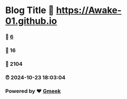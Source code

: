 # Blog Title :link: https://Awake-01.github.io 
### :page_facing_up: [6](https://Awake-01.github.io/tag.html) 
### :speech_balloon: 16 
### :hibiscus: 2104 
### :alarm_clock: 2024-10-23 18:03:04 
### Powered by :heart: [Gmeek](https://github.com/Meekdai/Gmeek)
